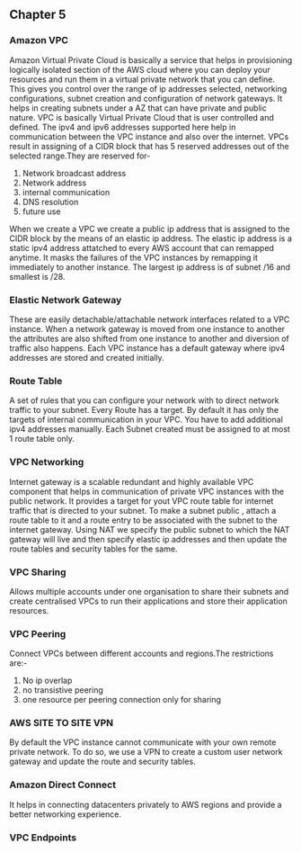 ## Chapter 5

### Amazon VPC
Amazon Virtual Private Cloud is basically a service that helps in provisioning logically isolated section of the AWS cloud where you can deploy your resources and run them in a virtual private network that you can define. This gives you control over the range of ip addresses selected, networking configurations, subnet creation and configuration of network gateways.
It helps in creating subnets under a AZ that can have private and public nature. 
VPC is basically Virtual Private Cloud that is user controlled and defined. The ipv4 and ipv6 addresses supported here help in communication between the VPC instance and also over the internet. VPCs result in assigning of a CIDR block that has 5 reserved addresses out of the selected range.They are reserved for-

1. Network broadcast address
2. Network address
3. internal communication
4. DNS resolution
5. future use

When we create a VPC we create a public ip address that is assigned to the CIDR block by the means of an elastic ip address. The elastic ip address is a static ipv4 address attatched to every AWS account that can remapped anytime. It masks the failures of the VPC instances by remapping it immediately to another instance. 
The largest ip address is of subnet /16 and smallest is /28.

### Elastic Network Gateway
These are easily detachable/attachable network interfaces related to a VPC instance. When a network gateway is moved from one instance to another the attributes are also shifted from one instance to another and diversion of traffic also happens. Each VPC instance has a default gateway where ipv4 addresses are stored and created initially.

### Route Table
A set of rules that you can configure your network with to direct network traffic to your subnet. Every Route has a target.
By default it has only the targets of internal communication in your VPC. You have to add additional ipv4 addresses manually. Each Subnet created must be assigned to at most 1 route table only.

### VPC Networking
Internet gateway is a scalable redundant and highly available VPC component that helps in communication of private VPC instances with the public network. It provides a target for yout VPC route table for internet traffic that is directed to your subnet. To make a subnet public , attach a route table to it and a route entry to be associated with the subnet to the internet gateway. Using NAT we specify the public subnet to which the NAT gateway will live and then specify elastic ip addresses and then update the route tables and security tables for the same.

### VPC Sharing
Allows multiple accounts under one organisation to share their subnets and create centralised VPCs to run their applications and store their application resources.

### VPC Peering
Connect VPCs between different accounts and regions.The restrictions are:-
 1. No ip overlap
 2. no transistive peering
 3. one resource per peering connection only for sharing

### AWS SITE TO SITE VPN
By default the VPC instance cannot communicate with your own remote private network. To do so, we use a VPN to create a custom user network gateway and update the route and security tables.

### Amazon Direct Connect
It helps in connecting datacenters privately to AWS regions and provide a better networking experience.

### VPC Endpoints


